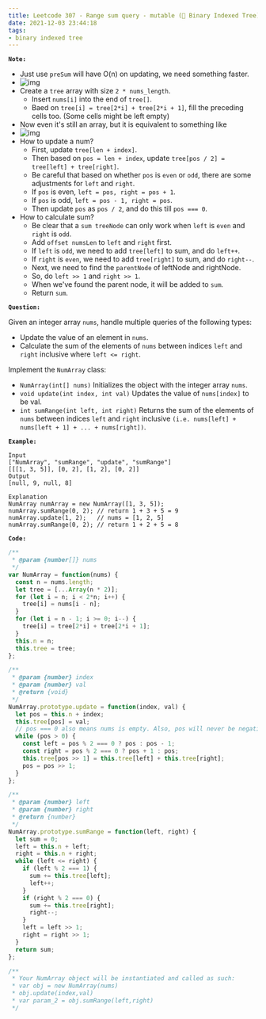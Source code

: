 ```yaml
---
title: Leetcode 307 - Range sum query - mutable (🌳 Binary Indexed Tree)
date: 2021-12-03 23:44:18
tags:
- binary indexed tree
---
```

**`Note:`**
- Just use `preSum` will have O(n) on updating, we need something faster.
- ![img](https://i.imgur.com/TH37Pz5.png)
- Create a `tree` array with size `2 * nums_length`.
  - Insert `nums[i]` into the end of `tree[]`.
  - Baed on `tree[i] = tree[2*i] + tree[2*i + 1]`, fill the preceding cells too. (Some cells might be left empty)
- Now even it's still an array, but it is equivalent to something like 
- ![img](https://i.imgur.com/fcA6F5B.png)
- How to update a num?
  - First, update `tree[len + index]`.
  - Then based on `pos = len + index`, update `tree[pos / 2] = tree[left] + tree[right]`.
  - Be careful that based on whether `pos` is `even` or `odd`, there are some adjustments for `left` and `right`.
  - If `pos` is even, `left = pos, right = pos + 1`.
  - If `pos` is odd, `left = pos - 1, right = pos`.
  - Then update `pos` as `pos / 2`, and do this till `pos === 0`.
- How to calculate sum?
  - Be clear that a `sum treeNode` can only work when `left` is `even` and `right` is `odd`.
  - Add `offset numsLen` to `left` and `right` first. 
  - If `left` is `odd`, we need to add `tree[left]` to sum, and do `left++`.
  - If `right` is `even`, we need to add `tree[right]` to sum, and do `right--`.
  - Next, we need to find the `parentNode` of leftNode and rightNode.
  - So, do `left >> 1` and `right >> 1`.
  - When we've found the parent node, it will be added to `sum`.
  - Return `sum`.
  
**`Question:`**

Given an integer array `nums`, handle multiple queries of the following types:

- Update the value of an element in `nums`.
- Calculate the sum of the elements of `nums` between indices `left` and `right` inclusive where `left <= right`.

Implement the `NumArray` class:

- `NumArray(int[] nums)` Initializes the object with the integer array `nums`.
- `void update(int index, int val)` Updates the value of `nums[index]` to be val.
- `int sumRange(int left, int right)` Returns the sum of the elements of `nums` between indices `left` and `right` inclusive `(i.e. nums[left] + nums[left + 1] + ... + nums[right])`.

**`Example:`**
```
Input
["NumArray", "sumRange", "update", "sumRange"]
[[[1, 3, 5]], [0, 2], [1, 2], [0, 2]]
Output
[null, 9, null, 8]

Explanation
NumArray numArray = new NumArray([1, 3, 5]);
numArray.sumRange(0, 2); // return 1 + 3 + 5 = 9
numArray.update(1, 2);   // nums = [1, 2, 5]
numArray.sumRange(0, 2); // return 1 + 2 + 5 = 8
```

**`Code:`**
```javascript
/**
 * @param {number[]} nums
 */
var NumArray = function(nums) {
  const n = nums.length;
  let tree = [...Array(n * 2)];
  for (let i = n; i < 2*n; i++) {
    tree[i] = nums[i - n];
  }
  for (let i = n - 1; i >= 0; i--) {
    tree[i] = tree[2*i] + tree[2*i + 1];
  }
  this.n = n;
  this.tree = tree;
};

/** 
 * @param {number} index 
 * @param {number} val
 * @return {void}
 */
NumArray.prototype.update = function(index, val) {
  let pos = this.n + index;
  this.tree[pos] = val;
  // pos === 0 also means nums is empty. Also, pos will never be negative, so we can't use `=` here.
  while (pos > 0) {
    const left = pos % 2 === 0 ? pos : pos - 1;
    const right = pos % 2 === 0 ? pos + 1 : pos;
    this.tree[pos >> 1] = this.tree[left] + this.tree[right];
    pos = pos >> 1;
  }
};

/** 
 * @param {number} left 
 * @param {number} right
 * @return {number}
 */
NumArray.prototype.sumRange = function(left, right) {
  let sum = 0;
  left = this.n + left;
  right = this.n + right;
  while (left <= right) {
    if (left % 2 === 1) {
      sum += this.tree[left];
      left++;
    } 
    if (right % 2 === 0) {
      sum += this.tree[right];
      right--;
    }
    left = left >> 1;
    right = right >> 1;
  }
  return sum;
};

/**
 * Your NumArray object will be instantiated and called as such:
 * var obj = new NumArray(nums)
 * obj.update(index,val)
 * var param_2 = obj.sumRange(left,right)
 */
```